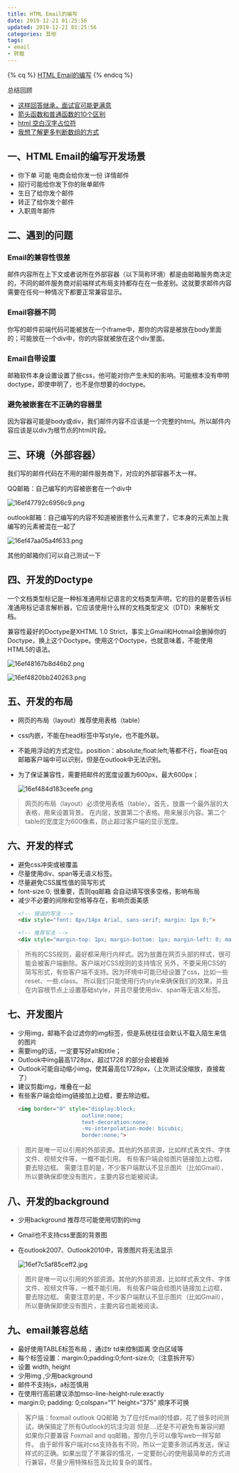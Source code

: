 ```yaml
---
title: HTML Email的编写
date: 2019-12-21 01:25:56
updated: 2019-12-21 01:25:56
categories: 其他
tags: 
- email
- 转载
---
```

{% cq %}
[HTML Email的编写](https://juejin.im/post/5df0bdc25188251257286733)
{% endcq %}

总结回顾

- [这样回答继承，面试官可能更满意](https://juejin.im/post/5de67e76518825122322a9e2)
- [箭头函数和普通函数的10个区别](https://juejin.im/post/5de7ebd4518825127c26fbc1)
- [html 空白汉字占位符](https://juejin.im/post/5dee15a2518825125e1ba8e9)
- [我想了解更多判断数组的方式](https://juejin.im/post/5dee66936fb9a0161711ad55)
<!-- more -->
## 一、HTML Email的编写开发场景

- 你下单 可能 电商会给你发一份 详情邮件
- 招行可能给你发下你的账单邮件
- 生日了给你发个邮件
- 转正了给你发个邮件
- 入职周年邮件

## 二、遇到的问题

### Email的兼容性很差

邮件内容所在上下文或者说所在外部容器（以下简称环境）都是由邮箱服务商决定的，不同的邮件服务商对前端样式布局支持都存在在一些差别。这就要求邮件内容需要在任何一种情况下都要正常兼容显示。

### Email容器不同

你写的邮件前端代码可能被放在一个iframe中，那你的内容是被放在body里面的；可能放在一个div中，你的内容就被放在这个div里面。

### Email自带设置

邮箱软件本身设置设置了些css，他可能对你产生未知的影响。可能根本没有申明doctype，即使申明了，也不是你想要的doctype。

### 避免被嵌套在不正确的容器里

因为容器可能是body或div，我们邮件内容不应该是一个完整的html。所以邮件内容应该是以div为根节点的html片段。

## 三、环境（外部容器）

我们写的邮件代码在不用的邮件服务商下，对应的外部容器不太一样。

QQ邮箱：自己编写的内容被嵌套在一个div中

![16ef47792c6956c9.png](https://i.loli.net/2019/12/21/aqCZuxpdlKAw2ky.png)

outlook邮箱：自己编写的内容不知道被嵌套什么元素里了，它本身的元素加上我编写的元素被混在一起了

![16ef47aa05a4f633.png](https://i.loli.net/2019/12/21/3L9tIw6h4xNSzH2.png)

其他的邮箱你们可以自己测试一下

## 四、开发的Doctype

一个文档类型标记是一种标准通用标记语言的文档类型声明，它的目的是要告诉标准通用标记语言解析器，它应该使用什么样的文档类型定义（DTD）来解析文档。

兼容性最好的Doctype是XHTML 1.0 Strict，事实上Gmail和Hotmail会删掉你的Doctype，换上这个Doctype。使用这个Doctype，也就意味着，不能使用HTML5的语法。

![16ef48167b8d46b2.png](https://i.loli.net/2019/12/21/LHeGnzk9WD5RB2r.png)

![16ef4820bb240263.png](https://i.loli.net/2019/12/21/IQv2ZlkR3BXFAsw.png)

## 五、开发的布局

- 网页的布局（layout）推荐使用表格（table）
- css内嵌，不能在head标签中写style，也不能外联。
- 不能用浮动的方式定位。position：absolute;float:left;等都不行，float在qq邮箱客户端中可以识别，但是在outlook中无法识别。
- 为了保证兼容性，需要把邮件的宽度设置为600px，最大600px；

    ![16ef484d183ceefe.png](https://i.loli.net/2019/12/21/2bdzMVDwiEBLHWs.png)

> 网页的布局（layout）必须使用表格（table）。首先，放置一个最外层的大表格，用来设置背景。 在内层，放置第二个表格。用来展示内容。第二个table的宽度定为600像素，防止超过客户端的显示宽度。

## 六、开发的样式

- 避免css冲突或被覆盖
- 尽量使用div、span等无语义标签。
- 尽量避免CSS属性值的简写形式
- font-size:0; 很重要，否则qq邮箱 会自动填写很多空格，影响布局
- 减少不必要的间隙和空格等存在，影响页面美感
    ```html
    <!-- 错误的写法 -->
    <div style="font: 8px/14px Arial, sans-serif; margin: 1px 0;"> 
    
    <!-- 推荐写法 -->
    <div style="margin-top: 1px; margin-bottom: 1px; margin-left: 0; margin-right: 0;">
    ```

> 所有的CSS规则，最好都采用行内样式。因为放置在网页头部的样式，很可能会被客户端删除。客户端对CSS规则的支持情况 另外，不要采用CSS的简写形式，有些客户端不支持。因为环境中可能已经设置了css，比如一些reset、一些.class。 所以我们只能使用行内style来确保我们的效果，并且在内容根节点上设置基础style，并且尽量使用div、span等无语义标签。

## 七、开发图片

- 少用img，邮箱不会过滤你的img标签，但是系统往往会默认不载入陌生来信的图片
- 需要img的话，一定要写好alt和title；
- Outlook中img最高1728px，超过1728 的部分会被截掉
- Outlook可能自动缩小img，使其最高位1728px，（上次测试没缩放，直接裁了）
- 建议剪裁img，堆叠在一起
- 有些客户端会给img链接加上边框，要去除边框。
    ```html
    <img border="0" style="display:block;
                        outline:none; 
                        text-decoration:none; 
                        -ms-interpolation-mode: bicubic;
                        border:none;"> 
    ```

> 图片是唯一可以引用的外部资源。其他的外部资源，比如样式表文件、字体文件、视频文件等，一概不能引用。 有些客户端会给图片链接加上边框，要去除边框。 需要注意的是，不少客户端默认不显示图片（比如Gmail），所以要确保即使没有图片，主要内容也能被阅读。

## 八、开发的background

- 少用background 推荐尽可能使用切割的img
- Gmail也不支持css里面的背景图
- 在outlook2007、Outlook2010中，背景图片将无法显示

    ![16ef7c5af85ceff2.jpg](https://i.loli.net/2019/12/21/mviQVBXIrLYPlkn.jpg)

> 图片是唯一可以引用的外部资源。其他的外部资源，比如样式表文件、字体文件、视频文件等，一概不能引用。 有些客户端会给图片链接加上边框，要去除边框。 需要注意的是，不少客户端默认不显示图片（比如Gmail），所以要确保即使没有图片，主要内容也能被阅读。

## 九、email兼容总结

- 最好使用TABLE标签布局 ，通过tr td来控制距离 空白区域等
- 每个标签设置：margin:0;padding:0;font-size:0;（注意拆开写）
- 设置 width, height
- 少用img ,少用background
- 邮件不支持js，a标签慎用
- 在使用行高前建议添加mso-line-height-rule:exactly
- margin:0; padding: 0;colspan=“1” height=“375” 顺序不可换

> 客户端：foxmail outlook QQ邮箱 为了应付Email的怪癖，花了很多时间测试，确保搞定了所有Outlook的坑洼沟洄 但是….还是不可避免有兼容问题 如果你只要兼容 Foxmail and qq邮箱，那你几乎可以像写web一样写邮件。 由于邮件客户端对css支持各有不同，所以一定要多测试再发送，保证样式的正确。如果出现了不兼容的情况，一定要耐心的使用最简单的方式进行兼容，尽量少用特殊标签及比较复杂的属性。
